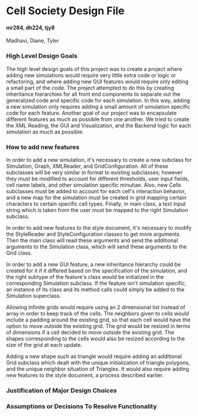 
Cell Society Design File
===================
#### mr284, dh224, tjy8
Madhavi, Diane, Tyler

### High Level Design Goals
The high level design goals of this project was to create a project where adding new simulations would require very little extra code or logic or refactoring, and where adding new GUI features would require only editing a small part of the code. The project attempted to do this by creating inheritance hierarchies for all front end components to separate out the generalized code and specific code for each simulation. In this way, adding a new simulation only requires adding a small amount of simulation specific code for each feature. Another goal of our project was to encapsulate different features as much as possible from one another. We tried to create the XML Reading, the GUI and Visualization, and the Backend logic for each simulation as much as possible.

###  How to add new features
In order to add a new simulation, it's necessary to create a new subclass for Simulation, Graph, XMLReader, and GridConfiguration. All of these subclasses will be very similar in format to existing subclasses; however they must be modified to account for different thresholds, user input fields, cell name labels, and other simulation specific minutiae. Also, new Cells subclasses must be added to account for each cell's interaction behavior, and a new map for the simulation must be created in grid mapping certain characters to certain specific cell types. Finally, in main class, a text input string which is taken from the user must be mapped to the right Simulation subclass.

In order to add new features to the style document, it's necessary to modify the StyleReader and StyleConfiguration classes to get more arguments. Then the main class will read these arguments and send the additional arguments to the Simulation class, which will send these arguments to the Grid class.

In order to add a new GUI feature, a new inheritance hierarchy could be created for it if it differed based on the specification of the simulation, and the right subtype of the feature's class would be initialized in the corresponding Simulation subclass. If the feature isn't simulation specific, an instance of its class and its method calls could simply be added to the Simulation superclass.

Allowing infinite grids would require using an 2 dimensional list instead of array in order to keep track of the cells. The neighbors given to cells would include a padding around the existing grid, so that each cell would have the option to move outside the existing grid. The grid would be resized in terms of dimensions if a cell decided to move outside the existing grid. The shapes corresponding to the cells would also be resized according to the size of the grid at each update.

Adding a new shape such as triangle would require adding an additional Grid subclass which dealt with the unique initialization of triangle polygons, and the unique neighbor situation of Triangles. It would also require adding new features to the style document, a process described earlier.

###  Justification of Major Design Choices

### Assumptions or Decisions To Resolve Functionality
